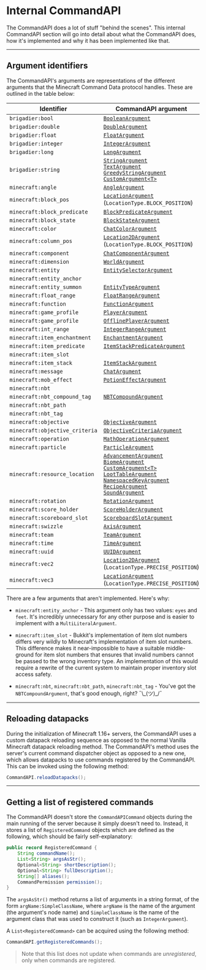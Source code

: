 # Internal CommandAPI

The CommandAPI does a lot of stuff "behind the scenes". This internal CommandAPI section will go into detail about what the CommandAPI does, how it's implemented and why it has been implemented like that.

-----

## Argument identifiers

The CommandAPI's arguments are representations of the different arguments that the Minecraft Command Data protocol handles. These are outlined in the table below:

| Identifier | CommandAPI argument |
|-|-|
| `brigadier:bool` | [`BooleanArgument`](./argument_primitives.md#boolean-arguments) |
| `brigadier:double` | [`DoubleArgument`](./argument_primitives.md#numerical-arguments) |
| `brigadier:float` | [`FloatArgument`](./argument_primitives.md#numerical-arguments) |
| `brigadier:integer` | [`IntegerArgument`](./argument_primitives.md#numerical-arguments) |
| `brigadier:long` | [`LongArgument`](./argument_primitives.md#numerical-arguments) |
| `brigadier:string` | [`StringArgument`](./argument_strings.md#string-argument)<br />[`TextArgument`](./argument_strings.md#text-argument)<br />[`GreedyStringArgument`](./argument_strings.md#greedy-string-argument)<br />[`CustomArgument<T>`](./argument_custom.md) |
| `minecraft:angle` | [`AngleArgument`](./argument_angle.md) |
| `minecraft:block_pos` | [`LocationArgument`](./argument_locations.md#location-3d-space)<br />(`LocationType.BLOCK_POSITION`) |
| `minecraft:block_predicate` | [`BlockPredicateArgument`](./argument_blockpredicate.md) |
| `minecraft:block_state` | [`BlockStateArgument`](./argument_blockstate.md) |
| `minecraft:color` | [`ChatColorArgument`](./argument_chats.md#chat-color-argument) |
| `minecraft:column_pos` | [`Location2DArgument`](./argument_locations.md#location-2d-space) <br />(`LocationType.BLOCK_POSITION`) |
| `minecraft:component` | [`ChatComponentArgument`](./argument_chats.md#chat-component-argument) |
| `minecraft:dimension` | [`WorldArgument`](./argument_world.md) |
| `minecraft:entity` | [`EntitySelectorArgument`](./argument_entities.md#entity-selector-argument) |
| `minecraft:entity_anchor` | |
| `minecraft:entity_summon` | [`EntityTypeArgument`](./argument_entities.md#entity-type-argument) |
| `minecraft:float_range` | [`FloatRangeArgument`](./argument_range.md#the-integerrange--floatrange-class) |
| `minecraft:function` | [`FunctionArgument`](./functionwrapper.md) |
| `minecraft:game_profile` | [`PlayerArgument`](./argument_entities.md#player-argument) |
| `minecraft:game_profile` | [`OfflinePlayerArgument`](./argument_entities.md#offlineplayer-argument) |
| `minecraft:int_range` | [`IntegerRangeArgument`](./argument_range.md#the-integerrange--floatrange-class) |
| `minecraft:item_enchantment` | [`EnchantmentArgument`](./argument_enchantment.md) |
| `minecraft:item_predicate` | [`ItemStackPredicateArgument`](./argument_itemstackpredicate.md) |
| `minecraft:item_slot` | |
| `minecraft:item_stack` | [`ItemStackArgument`](./argument_itemstack.md) |
| `minecraft:message` | [`ChatArgument`](./argument_chats.md#chat-argument) |
| `minecraft:mob_effect` | [`PotionEffectArgument`](./argument_potion.md) |
| `minecraft:nbt` | |
| `minecraft:nbt_compound_tag` | [`NBTCompoundArgument`](./argument_nbt.md) |
| `minecraft:nbt_path` | |
| `minecraft:nbt_tag` | |
| `minecraft:objective` | [`ObjectiveArgument`](./argument_objectives.md#objective-argument) |
| `minecraft:objective_criteria` | [`ObjectiveCriteriaArgument`](./argument_objectives.md#objective-criteria-argument) |
| `minecraft:operation` | [`MathOperationArgument`](./argument_mathoperation.md) |
| `minecraft:particle` | [`ParticleArgument`](./argument_particle.md) |
| `minecraft:resource_location` | [`AdvancementArgument`](./advancementargument.md)<br />[`BiomeArgument`](./argument_biome.md)<br />[`CustomArgument<T>`](./argument_custom.md)<br />[`LootTableArgument`](./argument_loottable.md)<br />[`NamespacedKeyArgument`](./argument_namespacedkey.md)<br />[`RecipeArgument`](./argument_recipe.md)<br />[`SoundArgument`](./soundargument.md) |
| `minecraft:rotation` | [`RotationArgument`](./argument_rotation.md) |
| `minecraft:score_holder` | [`ScoreHolderArgument`](./argument_scoreboards.md#score-holder-argument) |
| `minecraft:scoreboard_slot` | [`ScoreboardSlotArgument`](./argument_scoreboards.md#scoreboard-slot-argument) |
| `minecraft:swizzle` | [`AxisArgument`](./argument_axis.md) |
| `minecraft:team` | [`TeamArgument`](./argument_team.md) |
| `minecraft:time` | [`TimeArgument`](./argument_time.md) |
| `minecraft:uuid` | [`UUIDArgument`](./argument_uuid.md) |
| `minecraft:vec2` | [`Location2DArgument`](./argument_locations.md#location-2d-space)<br />(`LocationType.PRECISE_POSITION`) |
| `minecraft:vec3` | [`LocationArgument`](./argument_locations.md#location-3d-space)<br />(`LocationType.PRECISE_POSITION`) |

There are a few arguments that aren't implemented. Here's why:

- `minecraft:entity_anchor` - This argument only has two values: `eyes` and `feet`. It's incredibly unnecessary for any other purpose and is easier to implement with a `MultiLiteralArgument`.

- `minecraft:item_slot` - Bukkit's implementation of item slot numbers differs very wildly to Minecraft's implementation of item slot numbers. This difference makes it near-impossible to have a suitable middle-ground for item slot numbers that ensures that invalid numbers cannot be passed to the wrong inventory type. An implementation of this would require a rewrite of the current system to maintain proper inventory slot access safety.
- `minecraft:nbt`, `minecraft:nbt_path`, `minecraft:nbt_tag` - You've got the `NBTCompoundArgument`, that's good enough, right? ¯\\\_(ツ)\_/¯

-----

## Reloading datapacks

During the initialization of Minecraft 1.16+ servers, the CommandAPI uses a custom datapack reloading sequence as opposed to the normal Vanilla Minecraft datapack reloading method. The CommandAPI's method uses the server's current command dispatcher object as opposed to a new one, which allows datapacks to use commands registered by the CommandAPI. This can be invoked using the following method:

```java
CommandAPI.reloadDatapacks();
```

-----

## Getting a list of registered commands

The CommandAPI doesn't store the `CommandAPICommand` objects during the main running of the server because it simply doesn't need to. Instead, it stores a list of `RegisteredCommand` objects which are defined as the following, which should be fairly self-explanatory:

```java
public record RegisteredCommand {
    String commandName();
    List<String> argsAsStr();
    Optional<String> shortDescription();
    Optional<String> fullDescription();
    String[] aliases();
    CommandPermission permission();
}
```

The `argsAsStr()` method returns a list of arguments in a string format, of the form `argName:SimpleClassName`, where `argName` is the name of the argument (the argument's node name) and `SimpleClassName` is the name of the argument class that was used to construct it (such as `IntegerArgument`).

A `List<RegisteredCommand>` can be acquired using the following method:

```java
CommandAPI.getRegisteredCommands();
```

> Note that this list does not update when commands are _unregistered_, only when commands are registered.
